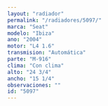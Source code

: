 ```yaml
---
layout: "radiador"
permalink: "/radiadores/5097/"
marca: "Seat"
modelo: "Ibiza"
ano: "2004"
motor: "L4 1.6"
transmision: "Automática"
parte: "M-916"
clima: "Con clima"
alto: "24 3/4"
ancho: "15 1/4"
observaciones: ""
id: "5097"
---
```


